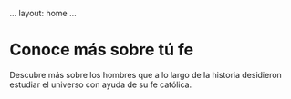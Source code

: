 ...
layout: home
...

# Conoce más sobre tú fe
Descubre más sobre los hombres que a lo largo de la historia desidieron estudiar el universo con ayuda de su fe católica.
